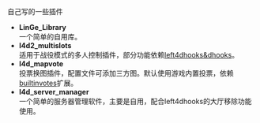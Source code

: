 自己写的一些插件

- **LinGe_Library**  
  一个简单的自用库。
- **l4d2_multislots**  
  适用于战役模式的多人控制插件，部分功能依赖[left4dhooks&dhooks](https://github.com/LinGe515/L4D_LinGe_Plugins/tree/main/依赖的扩展与插件/left4dhooks%26dhooks)。
- **l4d_mapvote**  
  投票换图插件，配置文件可添加三方图。默认使用游戏内置投票，依赖[builtinvotes](https://github.com/LinGe515/L4D_LinGe_Plugins/tree/main/依赖的扩展与插件/builtinvotes)扩展。
- **l4d_server_manager**  
  一个简单的服务器管理软件，主要是自用，配合left4dhooks的大厅移除功能使用。